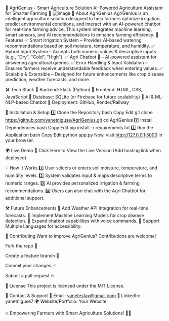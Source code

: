 🌱 AgriGenius - Smart Agriculture Solution
AI-Powered Agriculture Assistant for Smarter Farming 🚀
![image](https://github.com/user-attachments/assets/958d0685-9f9b-4016-925d-1701f1c4d5ea)
📌 About AgriGenius
AgriGenius is an intelligent agriculture solution designed to help farmers optimize irrigation, predict environmental conditions, and interact with an AI-powered chatbot for real-time farming advice. This system integrates machine learning, smart sensors, and AI recommendations to enhance farming efficiency.
🚀 Features
✅ Smart Irrigation System – Provides AI-based watering recommendations based on soil moisture, temperature, and humidity.
✅ Hybrid Input System – Accepts both numeric values & descriptive inputs (e.g., "Dry", "Cold", "High").
✅ Agri Chatbot 🤖 – AI-powered assistant for answering agricultural queries.
✅ Error Handling & Input Validation – Ensures farmers receive understandable feedback when entering values.
✅ Scalable & Extensible – Designed for future enhancements like crop disease prediction, weather forecasts, and more.

🛠 Tech Stack
🔹 Backend: Flask (Python)
🔹 Frontend: HTML, CSS, JavaScript
🔹 Database: SQLite (or Firebase for future scalability)
🔹 AI & ML: NLP-based Chatbot
🔹 Deployment: GitHub, Render/Railway

🚀 Installation & Setup
1️⃣ Clone the Repository
bash
Copy
Edit
git clone https://github.com/yanetniguse/AgriGenius.git
cd AgriGenius
2️⃣ Install Dependencies
bash
Copy
Edit
pip install -r requirements.txt
3️⃣ Run the Application
bash
Copy
Edit
python app.py
Now, visit http://127.0.0.1:5000 in your browser.

🌍 Live Demo
🔗 Click Here to View the Live Version (Add hosting link when deployed)

💡 How It Works
1️⃣ User selects or enters soil moisture, temperature, and humidity levels.
2️⃣ System validates input & maps descriptive terms to numeric ranges.
3️⃣ AI provides personalized irrigation & farming recommendations.
4️⃣ Users can also chat with the Agri Chatbot for additional support.

🛠 Future Enhancements
🔹 Add Weather API Integration for real-time forecasts.
🔹 Implement Machine Learning Models for crop disease detection.
🔹 Expand chatbot capabilities with voice commands.
🔹 Support Multiple Languages for accessibility.

🤝 Contributing
Want to improve AgriGenius? Contributions are welcome!

Fork the repo 🍴

Create a feature branch 🚀

Commit your changes ✅

Submit a pull request 🔥

📜 License
This project is licensed under the MIT License.

💬 Contact & Support
📧 Email: yanetesfay@gmail.com
🔗 LinkedIn: yanetniguse7
🌍 Website/Portfolio: Your Website

🔥 Empowering Farmers with Smart Agriculture Solutions! 🌱🚀

